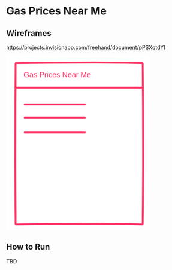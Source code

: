 # Gas Prices Near Me

## Wireframes

https://projects.invisionapp.com/freehand/document/pPSXqtdYI

![Wireframe](/documentation/wireframeImages/Freehand.png)

## How to Run

TBD